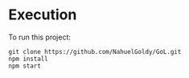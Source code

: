 # Execution

To run this project:

```
git clone https://github.com/NahuelGoldy/GoL.git
npm install
npm start
```